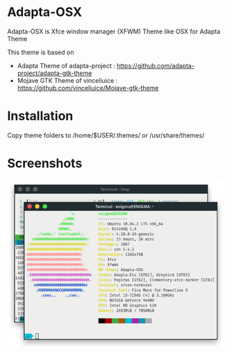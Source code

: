 # Adapta-OSX
Adapta-OSX is Xfce window manager (XFWM) Theme  like OSX for Adapta Theme

This theme is based on 
  - Adapta Theme of adapta-project : https://github.com/adapta-project/adapta-gtk-theme 
  - Mojave GTK Theme of vinceliuice : https://github.com/vinceliuice/Mojave-gtk-theme
 
# Installation
Copy theme folders to /home/$USER/.themes/ or /usr/share/themes/

# Screenshots
<img src="https://github.com/arijatipermana/Adapta-OSX/blob/master/Screenshoot.png" alt="Screenshoot" align="center" />
